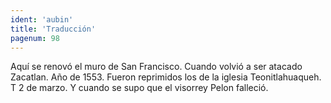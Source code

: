 ```yaml
---
ident: 'aubin'
title: 'Traducción'
pagenum: 98
---
```

Aquí se renovó el muro de San Francisco.
Cuando volvió a ser atacado Zacatlan.
Año de 1553.
Fueron reprimidos los de la iglesia Teonitlahuaqueh. T 2 de marzo.
Y cuando se supo que el visorrey Pelon falleció.
